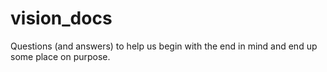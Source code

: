 # vision_docs
Questions (and answers) to help us begin with the end in mind and end up some place on purpose. 
